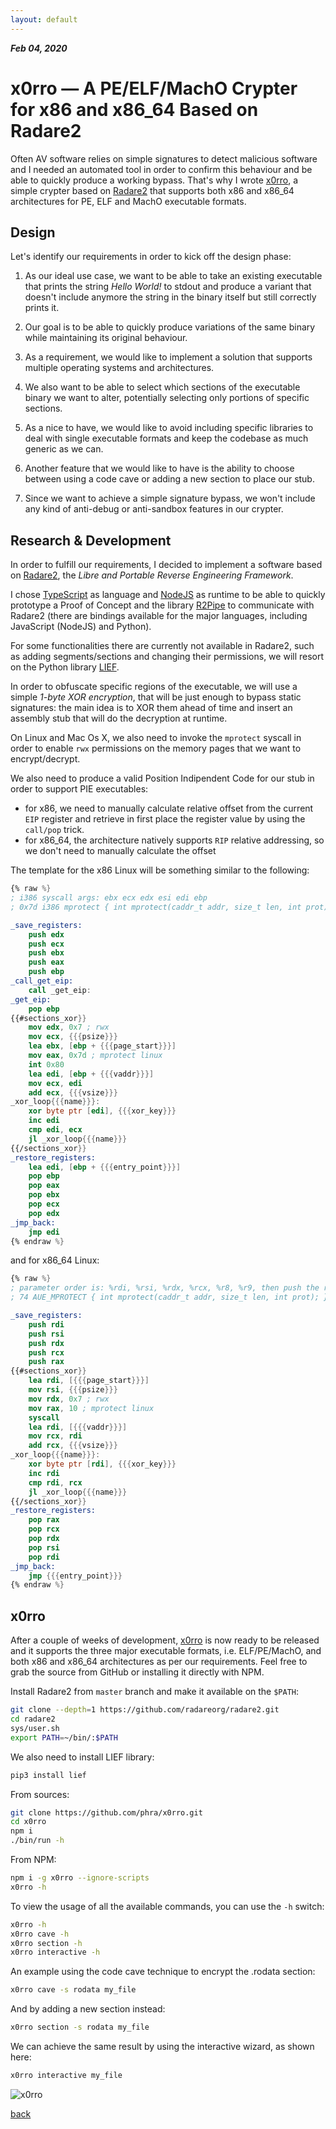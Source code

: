 ```yaml
---
layout: default
---
```


_**Feb 04, 2020**_

# x0rro — A PE/ELF/MachO Crypter for x86 and x86_64 Based on Radare2

Often AV software relies on simple signatures to detect malicious software and I needed an automated tool in order to confirm this behaviour and be able to quickly produce a working bypass. That's why I wrote [x0rro](https://github.com/phra/x0rro), a simple crypter based on [Radare2](https://rada.re/n/) that supports both x86 and x86_64 architectures for PE, ELF and MachO executable formats.

<script id="asciicast-q2xcnup5QZruzQiRbSGud9Uig" src="https://asciinema.org/a/q2xcnup5QZruzQiRbSGud9Uig.js" async></script>

## Design

Let's identify our requirements in order to kick off the design phase:

1. As our ideal use case, we want to be able to take an existing executable that prints the string _Hello World!_ to stdout and produce a variant that doesn't include anymore the string in the binary itself but still correctly prints it.

1. Our goal is to be able to quickly produce variations of the same binary while maintaining its original behaviour.

1. As a requirement, we would like to implement a solution that supports multiple operating systems and architectures.

1. We also want to be able to select which sections of the executable binary we want to alter, potentially selecting only portions of specific sections.

1. As a nice to have, we would like to avoid including specific libraries to deal with single executable formats and keep the codebase as much generic as we can.

1. Another feature that we would like to have is the ability to choose between using a code cave or adding a new section to place our stub.

1. Since we want to achieve a simple signature bypass, we won't include any kind of anti-debug or anti-sandbox features in our crypter.

## Research & Development

In order to fulfill our requirements, I decided to implement a software based on [Radare2](https://rada.re/n/), the _Libre and Portable Reverse Engineering Framework_.

I chose [TypeScript](https://www.typescriptlang.org/) as language and [NodeJS](https://nodejs.org) as runtime to be able to quickly prototype a Proof of Concept and the library [R2Pipe](https://github.com/radareorg/radare2-r2pipe) to communicate with Radare2 (there are bindings available for the major languages, including JavaScript (NodeJS) and Python).

For some functionalities there are currently not available in Radare2, such as adding segments/sections and changing their permissions, we will resort on the Python library [LIEF](https://lief.quarkslab.com/doc/latest/api/python/index.html).

In order to obfuscate specific regions of the executable, we will use a simple _1-byte XOR encryption_, that will be just enough to bypass static signatures: the main idea is to XOR them ahead of time and insert an assembly stub that will do the decryption at runtime.

On Linux and Mac Os X, we also need to invoke the `mprotect` syscall in order to enable `rwx` permissions on the memory pages that we want to encrypt/decrypt.

We also need to produce a valid Position Indipendent Code for our stub in order to support PIE executables:

- for x86, we need to manually calculate relative offset from the current `EIP` register and retrieve in first place the register value by using the `call/pop` trick.
- for x86_64, the architecture natively supports `RIP` relative addressing, so we don't need to manually calculate the offset

The template for the x86 Linux will be something similar to the following:

```nasm
{% raw %}
; i386 syscall args: ebx ecx edx esi edi ebp
; 0x7d i386 mprotect { int mprotect(caddr_t addr, size_t len, int prot); }

_save_registers:
    push edx
    push ecx
    push ebx
    push eax
    push ebp
_call_get_eip:
    call _get_eip:
_get_eip:
    pop ebp
{{#sections_xor}}
    mov edx, 0x7 ; rwx
    mov ecx, {{{psize}}}
    lea ebx, [ebp + {{{page_start}}}]
    mov eax, 0x7d ; mprotect linux
    int 0x80
    lea edi, [ebp + {{{vaddr}}}]
    mov ecx, edi
    add ecx, {{{vsize}}}
_xor_loop{{{name}}}:
    xor byte ptr [edi], {{{xor_key}}}
    inc edi
    cmp edi, ecx
    jl _xor_loop{{{name}}}
{{/sections_xor}}
_restore_registers:
    lea edi, [ebp + {{{entry_point}}}]
    pop ebp
    pop eax
    pop ebx
    pop ecx
    pop edx
_jmp_back:
    jmp edi
{% endraw %}
```

and for x86_64 Linux:

```nasm
{% raw %}
; parameter order is: %rdi, %rsi, %rdx, %rcx, %r8, %r9, then push the rest on the stack in reverse order
; 74 AUE_MPROTECT { int mprotect(caddr_t addr, size_t len, int prot); }

_save_registers:
    push rdi
    push rsi
    push rdx
    push rcx
    push rax
{{#sections_xor}}
    lea rdi, [{{{page_start}}}]
    mov rsi, {{{psize}}}
    mov rdx, 0x7 ; rwx
    mov rax, 10 ; mprotect linux
    syscall
    lea rdi, [{{{vaddr}}}]
    mov rcx, rdi
    add rcx, {{{vsize}}}
_xor_loop{{{name}}}:
    xor byte ptr [rdi], {{{xor_key}}}
    inc rdi
    cmp rdi, rcx
    jl _xor_loop{{{name}}}
{{/sections_xor}}
_restore_registers:
    pop rax
    pop rcx
    pop rdx
    pop rsi
    pop rdi
_jmp_back:
    jmp {{{entry_point}}}
{% endraw %}
```

## x0rro

After a couple of weeks of development, [x0rro](https://github.com/phra/x0rro) is now ready to be released and it supports the three major executable formats, i.e. ELF/PE/MachO, and both x86 and x86_64 architectures as per our requirements. Feel free to grab the source from GitHub or installing it directly with NPM.

Install Radare2 from `master` branch and make it available on the `$PATH`:

```bash
git clone --depth=1 https://github.com/radareorg/radare2.git
cd radare2
sys/user.sh
export PATH=~/bin/:$PATH
```

We also need to install LIEF library:

```bash
pip3 install lief
```

From sources:

```bash
git clone https://github.com/phra/x0rro.git
cd x0rro
npm i
./bin/run -h
```

From NPM:

```bash
npm i -g x0rro --ignore-scripts
x0rro -h
```

To view the usage of all the available commands, you can use the `-h` switch:

```bash
x0rro -h
x0rro cave -h
x0rro section -h
x0rro interactive -h
```

An example using the code cave technique to encrypt the .rodata section:

```bash
x0rro cave -s rodata my_file
```

And by adding a new section instead:

```bash
x0rro section -s rodata my_file
```

We can achieve the same result by using the interactive wizard, as shown here:

```bash
x0rro interactive my_file
```

![x0rro](../assets/images/x0rro.png "x0rro")

[back](../)
